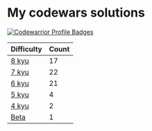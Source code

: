 # My codewars solutions


[![Codewarrior Profile Badges](https://www.codewars.com/users/Unvares/badges/large)](https://www.codewars.com/users/Unvares)


| Difficulty                                                     | Count  |
| -------------------------------------------------------------- | ------ |
| [8 kyu](https://github.com/Unvares/codewars/tree/master/8-kyu) |   17   |
| [7 kyu](https://github.com/Unvares/codewars/tree/master/7-kyu) |   22   |
| [6 kyu](https://github.com/Unvares/codewars/tree/master/6-kyu) |   21   |
| [5 kyu](https://github.com/Unvares/codewars/tree/master/5-kyu) |    4   |
| [4 kyu](https://github.com/Unvares/codewars/tree/master/4-kyu) |    2   |
| [Beta](https://github.com/Unvares/codewars/tree/master/Beta)   |    1   |
